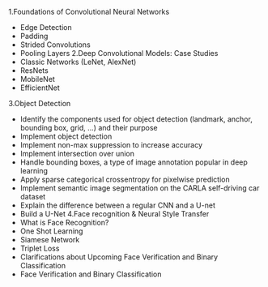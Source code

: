 1.Foundations of Convolutional Neural Networks
  - Edge Detection
  - Padding
  - Strided Convolutions
  - Pooling Layers
2.Deep Convolutional Models: Case Studies
  - Classic Networks (LeNet, AlexNet)
  - ResNets
  - MobileNet
  - EfficientNet

3.Object Detection
   - Identify the components used for object detection (landmark, anchor, bounding box, grid, ...) and their purpose
   - Implement object detection
   - Implement non-max suppression to increase accuracy
   - Implement intersection over union
   - Handle bounding boxes, a type of image annotation popular in deep learning
   - Apply sparse categorical crossentropy for pixelwise prediction
   - Implement semantic image segmentation on the CARLA self-driving car dataset
   - Explain the difference between a regular CNN and a U-net
   - Build a U-Net
4.Face recognition & Neural Style Transfer
   - What is Face Recognition?
   - One Shot Learning
   - Siamese Network
   - Triplet Loss
   - Clarifications about Upcoming Face Verification and Binary Classification  
   - Face Verification and Binary Classification

